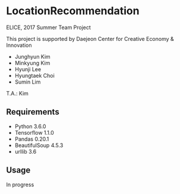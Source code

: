 # LocationRecommendation

ELICE, 2017 Summer Team Project

This project is supported by Daejeon Center for Creative Economy & Innovation

* Junghyun Kim
* Minkyung Kim
* Hyunji Lee
* Hyungtaek Choi
* Sumin Lim

T.A.: Kim

## Requirements

* Python 3.6.0
* Tensorflow 1.1.0
* Pandas 0.20.1
* BeautifulSoup 4.5.3
* urllib 3.6


## Usage

In progress